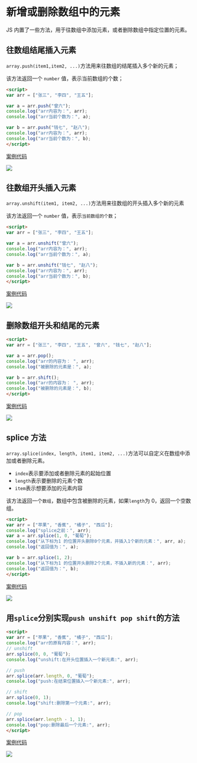# 新增或删除数组中的元素

JS 内置了一些方法，用于往数组中添加元素，或者删除数组中指定位置的元素。

## 往数组结尾插入元素

`array.push(item1,item2, ...)`方法用来往数组的结尾插入多个新的元素；

该方法返回一个 `number` 值，表示当前数组的个数；

```html
<script>
var arr = ["张三", "李四", "王五"];

var a = arr.push("曾六");
console.log("arr内容为：", arr);
console.log("arr当前个数为：", a);

var b = arr.push("钱七", "赵八");
console.log("arr内容为：", arr);
console.log("arr当前个数为：", b);
</script>
```

[案例代码](./demo/demo01.html)

![](./images/01.png)

## 往数组开头插入元素

`array.unshift(item1, item2, ...)`方法用来往数组的开头插入多个新的元素

该方法返回一个 `number` 值，表示`当前数组的个数`；

```html
<script>
var arr = ["张三", "李四", "王五"];

var a = arr.unshift("曾六");
console.log("arr内容为：", arr);
console.log("arr当前个数为：", a);

var b = arr.unshift("钱七", "赵八");
console.log("arr内容为：", arr);
console.log("arr当前个数为：", b);
</script>
```

[案例代码](./demo/demo02.html)

![](./images/02.png)

## 删除数组开头和结尾的元素

```html
<script>
var arr = ["张三", "李四", "王五", "曾六", "钱七", "赵八"];

var a = arr.pop();
console.log("arr的内容为： ", arr);
console.log("被删除的元素是：", a);

var b = arr.shift();
console.log("arr的内容为： ", arr);
console.log("被删除的元素是：", b);
</script>
```

[案例代码](./demo/demo03.html)

![](./images/03.png)

## splice 方法

`array.splice(index, length, item1, item2, ...)`方法可以自定义在数组中添加或者删除元素。

- `index`表示要添加或者删除元素的起始位置
- `length`表示要删除的元素个数
- `item`表示想要添加的元素内容

该方法返回一个`数组`，数组中包含被删除的元素，如果`length`为 0，返回一个空数组。

```html
<script>
var arr = ["苹果", "香蕉", "橘子", "西瓜"];
console.log("splice之前：", arr);
var a = arr.splice(1, 0, "葡萄");
console.log("从下标为1 的位置开头删除0个元素，并插入1个新的元素：", arr, a);
console.log("返回值为：", a);

var b = arr.splice(1, 2);
console.log("从下标为1 的位置开头删除2个元素，不插入新的元素：", arr);
console.log("返回值为：", b);
</script>
```

[案例代码](./demo/demo04.html)

![](./images/04.png)

## 用`splice`分别实现`push unshift pop shift`的方法

```html
<script>
var arr = ["苹果", "香蕉", "橘子", "西瓜"];
console.log("arr的原有内容：", arr);
// unshift
arr.splice(0, 0, "葡萄");
console.log("unshift:在开头位置插入一个新元素:", arr);

// push
arr.splice(arr.length, 0, "葡萄");
console.log("push:在结束位置插入一个新元素:", arr);

// shift
arr.splice(0, 1);
console.log("shift:删除第一个元素:", arr);

// pop
arr.splice(arr.length - 1, 1);
console.log("pop:删除最后一个元素:", arr);
</script>
```

[案例代码](./demo/demo05.html)

![](./images/05.png)
